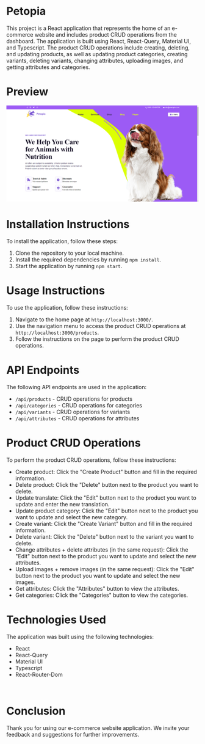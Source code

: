 # Petopia
This project is a React application that represents the home of an e-commerce website and includes product CRUD operations from the dashboard. The application is built using React, React-Query, Material UI, and Typescript. The product CRUD operations include creating, deleting, and updating products, as well as updating product categories, creating variants, deleting variants, changing attributes, uploading images, and getting attributes and categories.

# Preview

![Preview](Petopia.png)

# Installation Instructions
To install the application, follow these steps:
1. Clone the repository to your local machine.
2. Install the required dependencies by running `npm install`.
3. Start the application by running `npm start`.

# Usage Instructions
To use the application, follow these instructions:
1. Navigate to the home page at `http://localhost:3000/`.
2. Use the navigation menu to access the product CRUD operations at `http://localhost:3000/products`.
3. Follow the instructions on the page to perform the product CRUD operations.

# API Endpoints
The following API endpoints are used in the application:
- `/api/products` - CRUD operations for products
- `/api/categories` - CRUD operations for categories
- `/api/variants` - CRUD operations for variants
- `/api/attributes` - CRUD operations for attributes

# Product CRUD Operations
To perform the product CRUD operations, follow these instructions:
- Create product: Click the "Create Product" button and fill in the required information.
- Delete product: Click the "Delete" button next to the product you want to delete.
- Update translate: Click the "Edit" button next to the product you want to update and enter the new translation.
- Update product category: Click the "Edit" button next to the product you want to update and select the new category.
- Create variant: Click the "Create Variant" button and fill in the required information.
- Delete variant: Click the "Delete" button next to the variant you want to delete.
- Change attributes + delete attributes (in the same request): Click the "Edit" button next to the product you want to update and select the new attributes.
- Upload images + remove images (in the same request): Click the "Edit" button next to the product you want to update and select the new images.
- Get attributes: Click the "Attributes" button to view the attributes.
- Get categories: Click the "Categories" button to view the categories.


# Technologies Used
The application was built using the following technologies:
- React
- React-Query
- Material UI
- Typescript
- React-Router-Dom

</br>

# Conclusion
Thank you for using our e-commerce website application. We invite your feedback and suggestions for further improvements.
